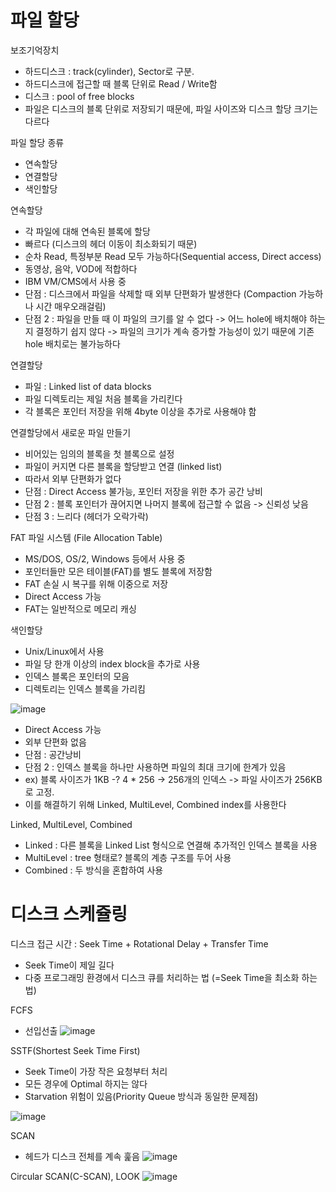 # 파일 할당


보조기억장치

- 하드디스크 : track(cylinder), Sector로 구분.
- 하드디스크에 접근할 때 블록 단위로 Read / Write함
- 디스크 : pool of free blocks
- 파일은 디스크의 블록 단위로 저장되기 때문에, 파일 사이즈와 디스크 할당 크기는 다르다

파일 할당 종류

- 연속할당
- 연결할당
- 색인할당

연속할당

- 각 파일에 대해 연속된 블록에 할당
- 빠르다 (디스크의 헤더 이동이 최소화되기 때문)
- 순차 Read, 특정부분 Read 모두 가능하다(Sequential access, Direct access)
- 동영상, 음악, VOD에 적합하다
- IBM VM/CMS에서 사용 중
- 단점 : 디스크에서 파일을 삭제할 때 외부 단편화가 발생한다 (Compaction 가능하나 시간 매우오래걸림)
- 단점 2 : 파일을 만들 때 이 파일의 크기를 알 수 없다
  -> 어느 hole에 배치해야 하는지 결정하기 쉽지 않다
  -> 파일의 크기가 계속 증가할 가능성이 있기 때문에 기존 hole 배치로는 불가능하다
  
 연결할당
  
 - 파일 : Linked list of data blocks
 - 파일 디렉토리는 제일 처음 블록을 가리킨다
 - 각 블록은 포인터 저장을 위해 4byte 이상을 추가로 사용해야 함
  
 연결할당에서 새로운 파일 만들기
 - 비어있는 임의의 블록을 첫 블록으로 설정
 - 파일이 커지면 다른 블록을 할당받고 연결 (linked list)
 - 따라서 외부 단편화가 없다
 - 단점 : Direct Access 불가능, 포인터 저장을 위한 추가 공간 낭비
 - 단점 2 : 블록 포인터가 끊어지면 나머지 블록에 접근할 수 없음 -> 신뢰성 낮음
 - 단점 3 : 느리다 (헤더가 오락가락)
 
 FAT 파일 시스템 (File Allocation Table)
 - MS/DOS, OS/2, Windows 등에서 사용 중
 - 포인터들만 모은 테이블(FAT)를 별도 블록에 저장함
 - FAT 손실 시 복구를 위해 이중으로 저장
 - Direct Access 가능
 - FAT는 일반적으로 메모리 캐싱
 
 색인할당
 - Unix/Linux에서 사용
 - 파일 당 한개 이상의 index block을 추가로 사용
 - 인덱스 블록은 포인터의 모음
 - 디렉토리는 인덱스 블록을 가리킴
 
 ![image](https://user-images.githubusercontent.com/32284527/137625932-6248c148-3316-4699-85f3-816ab84fda95.png)

- Direct Access 가능
- 외부 단편화 없음
- 단점 : 공간낭비
- 단점 2 : 인덱스 블록을 하나만 사용하면 파일의 최대 크기에 한계가 있음
-   ex) 블록 사이즈가 1KB -? 4 * 256 -> 256개의 인덱스 -> 파일 사이즈가 256KB로 고정.
-   이를 해결하기 위해 Linked, MultiLevel, Combined index를 사용한다

Linked, MultiLevel, Combined
- Linked : 다른 블록을 Linked List 형식으로 연결해 추가적인 인덱스 블록을 사용
- MultiLevel : tree 형태로? 블록의 계층 구조를 두어 사용
- Combined : 두 방식을 혼합하여 사용

# 디스크 스케쥴링

디스크 접근 시간 : Seek Time + Rotational Delay + Transfer Time
- Seek Time이 제일 길다
- 다중 프로그래밍 환경에서 디스크 큐를 처리하는 법 (=Seek Time을 최소화 하는 법)

FCFS
- 선입선출
![image](https://user-images.githubusercontent.com/32284527/137626079-7aec0f55-db8f-4877-beb5-580ed2b4a870.png)


SSTF(Shortest Seek Time First)
- Seek Time이 가장 작은 요청부터 처리
- 모든 경우에 Optimal 하지는 않다
- Starvation 위험이 있음(Priority Queue 방식과 동일한 문제점)

![image](https://user-images.githubusercontent.com/32284527/137626112-2272b739-e3d9-4a65-b8ee-edc8a77c343a.png)

SCAN
- 헤드가 디스크 전체를 계속 훑음
![image](https://user-images.githubusercontent.com/32284527/137626131-a2168361-c5b6-45c1-ab73-8162534c1fdb.png)

Circular SCAN(C-SCAN), LOOK
![image](https://user-images.githubusercontent.com/32284527/137626152-dddb62d0-700d-49ce-9c7b-be5f9dc4ae09.png)








 
 
 
